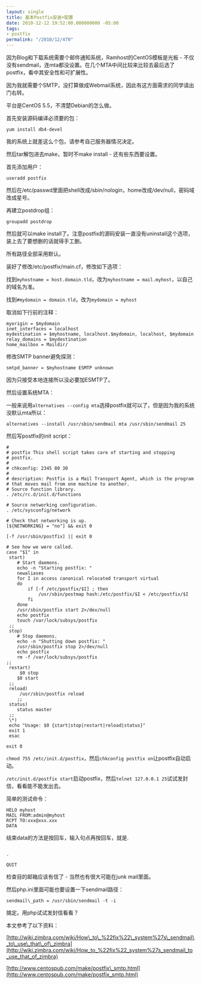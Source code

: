```yaml
---
layout: single
title: 基本Postfix安装+配置
date: 2010-12-12 19:52:00.000000000 -05:00
tags:
- postfix
permalink: "/2010/12/470"
---
```

因为Blog和下载系统需要个邮件通知系统，Ramhost的CentOS模板是光板 - 不仅没有sendmail，连mta都没设置。在几个MTA中间比较来比较去最后选了postfix，看中其安全性和可扩展性。

因为我就需要个SMTP，没打算做成Webmail系统，因此有这方面需求的同学请出门右转。

平台是CentOS 5.5，不清楚Debian的怎么做。

首先安装源码编译必须要的包：

```
yum install db4-devel
```

我的系统上就差这么个包，请参考自己服务器情况决定。

然后tar解包进去make，暂时不make install - 还有些东西要设置。

首先添加用户：

```
useradd postfix
```

然后在/etc/passwd里面把shell改成/sbin/nologin，home改成/dev/null，密码域改成星号。

再建立postdrop组：

```
groupadd postdrop
```

然后就可以make install了。注意postfix的源码安装一直没有uninstall这个选项，装上去了要想删的话就得手工删。

所有路径全部采用默认。

装好了修改/etc/postfix/main.cf，修改如下选项：

找到`myhostname = host.domain.tld`，改为`myhostname = mail.myhost`，以自己的域名为准。

找到`#mydomain = domain.tld`，改为`mydomain = myhost`

取消如下行前的注释：

```
myorigin = $mydomain
inet_interfaces = localhost
mydestination = $myhostname, localhost.$mydomain, localhost, $mydomain
relay_domains = $mydestination
home_mailbox = Maildir/
```

修改SMTP banner避免探测：

```
smtpd_banner = $myhostname ESMTP unknown
```

因为只接受本地连接所以没必要加ESMTP了。

然后设置系统MTA：

一般来说用`alternatives --config mta`选择postfix就可以了，但是因为我的系统没默认mta所以：

```
alternatives --install /usr/sbin/sendmail mta /usr/sbin/sendmail 25
```

然后写postfix的init script：

```#!/bin/sh
#
# postfix This shell script takes care of starting and stopping
# postfix.
#
# chkconfig: 2345 80 30
#
# description: Postfix is a Mail Transport Agent, which is the program
# that moves mail from one machine to another.
# Source function library.
. /etc/rc.d/init.d/functions

# Source networking configuration.
. /etc/sysconfig/network

# Check that networking is up.
[${NETWORKING} = "no"] && exit 0

[-f /usr/sbin/postfix] || exit 0

# See how we were called.
case "$1" in
 start)
 	# Start daemons.
 	echo -n "Starting postfix: "
 	newaliases
 	for I in access canonical relocated transport virtual
 	do
 		if [-f /etc/postfix/$I] ; then
 			/usr/sbin/postmap hash:/etc/postfix/$I < /etc/postfix/$I
 		fi
 	done
 	/usr/sbin/postfix start 2>/dev/null
 	echo postfix
 	touch /var/lock/subsys/postfix
 ;;
 stop)
 	# Stop daemons.
 	echo -n "Shutting down postfix: "
 	/usr/sbin/postfix stop 2>/dev/null
 	echo postfix
 	rm -f /var/lock/subsys/postfix
;;
 restart)
	 $0 stop
 	$0 start
 ;;
 reload)
	 /usr/sbin/postfix reload
 	;;
 status)
 	status master
 ;;
 \*)
 echo "Usage: $0 {start|stop|restart|reload|status}"
 exit 1
 esac

exit 0
```

`chmod 755 /etc/init.d/postfix`，然后`chkconfig postfix on`让postfix自动启动。

`/etc/init.d/postfix start`启动postfix，然后`telnet 127.0.0.1 25`试试发封信，看看能不能发出去。

简单的测试命令：

```
HELO myhost
MAIL FROM:admin@myhost
RCPT TO:xxx@xxx.xxx
DATA
```

结束data的方法是按回车，输入句点再按回车，就是.

```

.

QUIT
```

检查目的邮箱应该有信了 - 当然也有很大可能在junk mail里面。

然后php.ini里面可能也要设置一下sendmail路径：

```
sendmail\_path = /usr/sbin/sendmail -t -i
```

搞定。用php试试发封信看看？

本文参考了以下资料：

[http://wiki.zimbra.com/wiki/How\_to\_%22fix%22\_system%27s\_sendmail\_to\_use\_that\_of\_zimbra](http://wiki.zimbra.com/wiki/How_to_%22fix%22_system%27s_sendmail_to_use_that_of_zimbra)

[http://www.centospub.com/make/postfix\_smtp.html](http://www.centospub.com/make/postfix_smtp.html)